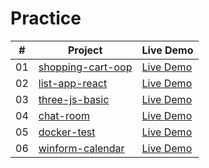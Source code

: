 # Practice

| # | Project | Live Demo |
| :-: | ----- | ----- |
| 01 | [shopping-cart-oop](./shopping-cart-oop/) | [Live Demo]()
| 02 | [list-app-react](./list-app-react/) | [Live Demo]()
| 03 | [three-js-basic](./three-js-basic/) | [Live Demo]()
| 04 | [chat-room](./chat-room/) | [Live Demo](./chat-room/)
| 05 | [docker-test](./docker-test/) | [Live Demo](./docker-test/)
| 06 | [winform-calendar](./winform-calendar/) | [Live Demo](./winform-calendar/)